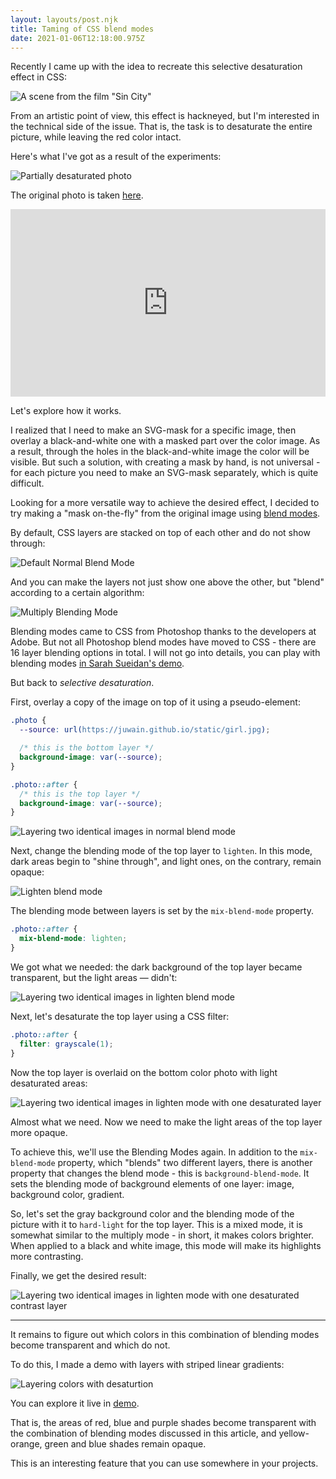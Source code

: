 ```yaml
---
layout: layouts/post.njk
title: Taming of CSS blend modes
date: 2021-01-06T12:18:00.975Z
---
```

Recently I came up with the idea to recreate this selective desaturation effect in CSS:

![A scene from the film "Sin City"](/images/1-yltnfq85-8a4wosrnczuiw.jpg "A scene from the film 'Sin City'")

From an artistic point of view, this effect is hackneyed, but I'm interested in the technical side of the issue. That is, the task is to desaturate the entire picture, while leaving the red color intact.

Here's what I've got as a result of the experiments:

![Partially desaturated photo](/images/1-kgtmsjaus_0ntg5ekgecbq.png "Partially desaturated photo")

The original photo is taken [here](https://unsplash.com/@luiskcortes).

<iframe height="300" style="width: 100%;" scrolling="no" title="Blend modes selective desaturation effect" src="https://codepen.io/juwain/embed/preview/mxLJYj?height=300&theme-id=9939&default-tab=result" frameborder="no" loading="lazy" allowtransparency="true" allowfullscreen="true">
  See the Pen <a href='https://codepen.io/juwain/pen/mxLJYj'>Blend modes selective desaturation effect</a> by juwain
  (<a href='https://codepen.io/juwain'>@juwain</a>) on <a href='https://codepen.io'>CodePen</a>.
</iframe>

Let's explore how it works.

I realized that I need to make an SVG-mask for a specific image, then overlay a black-and-white one with a masked part over the color image. As a result, through the holes in the black-and-white image the color will be visible. But such a solution, with creating a mask by hand, is not universal - for each picture you need to make an SVG-mask separately, which is quite difficult.

Looking for a more versatile way to achieve the desired effect, I decided to try making a "mask on-the-fly" from the original image using [blend modes](https://drafts.fxtf.org/compositing-1/#blending).

By default, CSS layers are stacked on top of each other and do not show through:

![Default Normal Blend Mode](/images/1-fmbrjwkcft2bmbjshsi1ka.png "Default Normal Blend Mode")

And you can make the layers not just show one above the other, but "blend" according to a certain algorithm:

![Multiply Blending Mode](/images/1-6na7ll_rcxehlapfxjhg7w.png "Multiply Blending Mode")

Blending modes came to CSS from Photoshop thanks to the developers at Adobe. But not all Photoshop blend modes have moved to CSS - there are 16 layer blending options in total. I will not go into details, you can play with blending modes [in Sarah Sueidan's demo](http://www.sarasoueidan.com/demos/css-blender/).

But back to *selective desaturation*.

First, overlay a copy of the image on top of it using a pseudo-element:

```css
.photo {
  --source: url(https://juwain.github.io/static/girl.jpg);

  /* this is the bottom layer */
  background-image: var(--source);
}

.photo::after {
  /* this is the top layer */
  background-image: var(--source);
}
```

![Layering two identical images in normal blend mode](/images/1-2pxarp_l_m9wepezh056qg.gif "Layering two identical images in normal blend mode")

Next, change the blending mode of the top layer to `lighten`. In this mode, dark areas begin to "shine through", and light ones, on the contrary, remain opaque:

![Lighten blend mode](/images/1-1hg5ykh47im7v-4iu2r0w.png "Lighten blend mode")

The blending mode between layers is set by the `mix-blend-mode` property.

```css
.photo::after {
  mix-blend-mode: lighten;
}
```

We got what we needed: the dark background of the top layer became transparent, but the light areas — didn't:

![Layering two identical images in lighten blend mode](/images/1-l6g6zwl_ibukmfrxoxxawg.gif "Layering two identical images in lighten blend mode")

Next, let's desaturate the top layer using a CSS filter:

```css
.photo::after {
  filter: grayscale(1);
}
```

Now the top layer is overlaid on the bottom color photo with light desaturated areas:

![Layering two identical images in lighten mode with one desaturated layer](/images/1-1wzrhh7ti55nrnzeyduagg.gif "Layering two identical images in lighten mode with one desaturated layer")

Almost what we need. Now we need to make the light areas of the top layer more opaque.

To achieve this, we'll use the Blending Modes again. In addition to the `mix-blend-mode` property, which "blends" two different layers, there is another property that changes the blend mode - this is `background-blend-mode`. It sets the blending mode of background elements of one layer: image, background color, gradient.

So, let's set the gray background color and the blending mode of the picture with it to `hard-light` for the top layer. This is a mixed mode, it is somewhat similar to the multiply mode - in short, it makes colors brighter. When applied to a black and white image, this mode will make its highlights more contrasting.

Finally, we get the desired result:

![Layering two identical images in lighten mode with one desaturated contrast layer](/images/1-xxrllxel6sf2hpijnms2fg.gif "Layering two identical images in lighten mode with one desaturated contrast layer")

---

It remains to figure out which colors in this combination of blending modes become transparent and which do not.

To do this, I made a demo with layers with striped linear gradients:

![Layering colors with desaturtion](/images/1-u-ewvolqzlopqlm6hzzbcw.png "Layering colors with desaturtion")

You can explore it live in [demo](https://codepen.io/juwain/pen/vRjaQb).

That is, the areas of red, blue and purple shades become transparent with the combination of blending modes discussed in this article, and yellow-orange, green and blue shades remain opaque.

This is an interesting feature that you can use somewhere in your projects.
